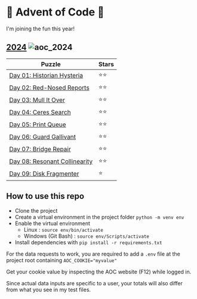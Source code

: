 # 🎄 Advent of Code 🎄

I'm joining the fun this year!


## [2024](https://github.com/aurechabnv/advent-of-code/tree/main/2024) ![aoc_2024](https://github.com/aurechabnv/advent-of-code/actions/workflows/aoc_2024.yml/badge.svg)

| Puzzle                                                                                                   | Stars |
|----------------------------------------------------------------------------------------------------------|----|
| [Day 01: Historian Hysteria](https://github.com/aurechabnv/advent-of-code/blob/main/2024/day_1/day_1.py) | ⭐⭐ | 
| [Day 02: Red-Nosed Reports](https://github.com/aurechabnv/advent-of-code/blob/main/2024/day_2/day_2.py)  | ⭐⭐ | 
| [Day 03: Mull It Over](https://github.com/aurechabnv/advent-of-code/blob/main/2024/day_3/day_3.py)       | ⭐⭐ | 
| [Day 04: Ceres Search](https://github.com/aurechabnv/advent-of-code/blob/main/2024/day_4/day_4.py)       | ⭐⭐ | 
| [Day 05: Print Queue](https://github.com/aurechabnv/advent-of-code/blob/main/2024/day_5/day_5.py)        | ⭐⭐ |
| [Day 06: Guard Gallivant](https://github.com/aurechabnv/advent-of-code/blob/main/2024/day_6/day_6.py)    | ⭐⭐ |
| [Day 07: Bridge Repair](https://github.com/aurechabnv/advent-of-code/blob/main/2024/day_7/day_7.py)      | ⭐⭐ |
| [Day 08: Resonant Collinearity](https://github.com/aurechabnv/advent-of-code/blob/main/2024/day_8/day_8.py)      | ⭐⭐ |
| [Day 09: Disk Fragmenter](https://github.com/aurechabnv/advent-of-code/blob/main/2024/day_9/day_9.py)      | ⭐ | 


## How to use this repo

- Clone the project
- Create a virtual environment in the project folder `python -m venv env`
- Enable the virtual environment
  - Linux : `source env/bin/activate`
  - Windows (Git Bash) : `source env/Scripts/activate`
- Install dependencies with `pip install -r requirements.txt`

For the data requests to work, you are required to add a `.env` file at the project root containing `AOC_COOKIE="myvalue"`

Get your cookie value by inspecting the AOC website (F12) while logged in.

Since actual data inputs are specific to a user, your totals will also differ from what you see in my test files.

